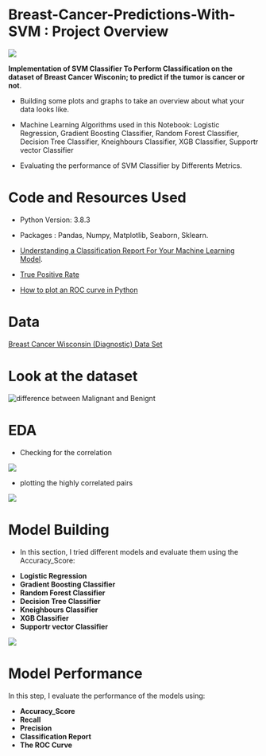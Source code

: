 # Breast-Cancer-Predictions-With-SVM : Project Overview


![](https://mlfjqdsf5ptg.i.optimole.com/iQrIoNc-LQvF_N5U/w:800/h:400/q:69/https://nationaldaycalendar.com/wp-content/uploads/2014/10/Breast-Cancer-Awareness-Month-October-1.jpg)



**Implementation of SVM Classifier To Perform Classification on the dataset of Breast Cancer Wisconin; to predict if the tumor is cancer or not**.

* Building some plots and graphs to take an overview about what your data looks like.

* Machine Learning Algorithms used in this Notebook: Logistic Regression, Gradient Boosting Classifier, Random Forest Classifier, Decision Tree Classifier, Kneighbours Classifier, XGB Classifier, Supportr vector Classifier

* Evaluating the performance of SVM Classifier by Differents Metrics.


# Code and Resources Used 

* Python Version: 3.8.3

* Packages : Pandas, Numpy, Matplotlib, Seaborn, Sklearn.

* [Understanding a Classification Report For Your Machine Learning Model](https://medium.com/@kohlishivam5522/understanding-a-classification-report-for-your-machine-learning-model-88815e2ce397).

* [True Positive Rate](https://www.sciencedirect.com/topics/computer-science/true-positive-rate)

* [How to plot an ROC curve in Python](https://www.sciencedirect.com/topics/computer-science/true-positive-rate)


# Data
 
 [Breast Cancer Wisconsin (Diagnostic) Data Set](https://www.kaggle.com/uciml/breast-cancer-wisconsin-data)


# Look at the dataset

 ![difference between Malignant and Benignt](https://gotalktogetherdotcom.files.wordpress.com/2016/05/cancerbenignmalig1.jpg?w=550)
 
 # EDA
 
 * Checking for the correlation 
 
 
  ![](https://www.kaggleusercontent.com/kf/44797707/eyJhbGciOiJkaXIiLCJlbmMiOiJBMTI4Q0JDLUhTMjU2In0..q-QmVsJmOeECtdjQAtzdlQ.mDkpMK_zPBgsiF3lkc-qPYS9IT-vMT1f_Wc9bu42fUF6YaAaZHSvzfTI8b6CAvhekmx9xNH3UNU2ngGrwLREjyzqMutxGxIRcTjSZLwmxxqIsZj8VS1xX0-wXiJtqeM06NUFQ5UCO4Y0sZapgUhto6yn0JDk1mHnIgHDkuOmwA9V9JXUgEKrUGZXWUlicltHeazooTH_sJ3xH9EzkQjsstfQEkZ9vLP91vE8N9xEtVXmcuxXWkmcvm_VNCgkALxO2GVgF63BqjFt4155ULP_GqC6h7Mjtmb7ehhMAMmFGu20DUBbXp5-xe5wHj0ZRvfhFzjUS1XJi6mPpEJ69kkpiNh3_CckVhpi-__eXYQXnqWKi68gQAqWC1_os8dffLmDwVUqXJ62EHCJlyfUGaMKuj_25td5gmCvw8iH1N-df1wAl66eZulVGWx9Ye70zS45KYnoL7aRgEMRg1J6m2nHYI-vJWttXYJWipdOPzUpw-0XUGoEOaTz9cGOyKqFf-gwpy2r84VDU5Mx2Prh7CMpqKtDI_2bk4cgr14puIkU3bME-kgDhyqxmN_KZh5qMr8RM63NtD2RyWOx4AXL_XHXHHynNLM9Ioc74Waz8-0F11PAYCvZuqsBswHDR_ahXx-qgIK1dkQWzyNoBqdapcc6vlSgreMFQcZ-U1jY2JgVKd4.fgAXN29VHTT2EnnJoETb3w/__results___files/__results___26_0.png)
 
  * plotting the highly correlated pairs
  
  ![](https://www.kaggleusercontent.com/kf/44797707/eyJhbGciOiJkaXIiLCJlbmMiOiJBMTI4Q0JDLUhTMjU2In0..q-QmVsJmOeECtdjQAtzdlQ.mDkpMK_zPBgsiF3lkc-qPYS9IT-vMT1f_Wc9bu42fUF6YaAaZHSvzfTI8b6CAvhekmx9xNH3UNU2ngGrwLREjyzqMutxGxIRcTjSZLwmxxqIsZj8VS1xX0-wXiJtqeM06NUFQ5UCO4Y0sZapgUhto6yn0JDk1mHnIgHDkuOmwA9V9JXUgEKrUGZXWUlicltHeazooTH_sJ3xH9EzkQjsstfQEkZ9vLP91vE8N9xEtVXmcuxXWkmcvm_VNCgkALxO2GVgF63BqjFt4155ULP_GqC6h7Mjtmb7ehhMAMmFGu20DUBbXp5-xe5wHj0ZRvfhFzjUS1XJi6mPpEJ69kkpiNh3_CckVhpi-__eXYQXnqWKi68gQAqWC1_os8dffLmDwVUqXJ62EHCJlyfUGaMKuj_25td5gmCvw8iH1N-df1wAl66eZulVGWx9Ye70zS45KYnoL7aRgEMRg1J6m2nHYI-vJWttXYJWipdOPzUpw-0XUGoEOaTz9cGOyKqFf-gwpy2r84VDU5Mx2Prh7CMpqKtDI_2bk4cgr14puIkU3bME-kgDhyqxmN_KZh5qMr8RM63NtD2RyWOx4AXL_XHXHHynNLM9Ioc74Waz8-0F11PAYCvZuqsBswHDR_ahXx-qgIK1dkQWzyNoBqdapcc6vlSgreMFQcZ-U1jY2JgVKd4.fgAXN29VHTT2EnnJoETb3w/__results___files/__results___28_0.png)
  
  # Model Building
  
  * In this section,  I tried different models and evaluate them using the Accuracy_Score:
  
   + **Logistic Regression** 
   + **Gradient Boosting Classifier**
   + **Random Forest Classifier**
   + **Decision Tree Classifier**
   + **Kneighbours Classifier**
   + **XGB Classifier**
   + **Supportr vector Classifier**


![](https://www.kaggleusercontent.com/kf/44797707/eyJhbGciOiJkaXIiLCJlbmMiOiJBMTI4Q0JDLUhTMjU2In0..q-QmVsJmOeECtdjQAtzdlQ.mDkpMK_zPBgsiF3lkc-qPYS9IT-vMT1f_Wc9bu42fUF6YaAaZHSvzfTI8b6CAvhekmx9xNH3UNU2ngGrwLREjyzqMutxGxIRcTjSZLwmxxqIsZj8VS1xX0-wXiJtqeM06NUFQ5UCO4Y0sZapgUhto6yn0JDk1mHnIgHDkuOmwA9V9JXUgEKrUGZXWUlicltHeazooTH_sJ3xH9EzkQjsstfQEkZ9vLP91vE8N9xEtVXmcuxXWkmcvm_VNCgkALxO2GVgF63BqjFt4155ULP_GqC6h7Mjtmb7ehhMAMmFGu20DUBbXp5-xe5wHj0ZRvfhFzjUS1XJi6mPpEJ69kkpiNh3_CckVhpi-__eXYQXnqWKi68gQAqWC1_os8dffLmDwVUqXJ62EHCJlyfUGaMKuj_25td5gmCvw8iH1N-df1wAl66eZulVGWx9Ye70zS45KYnoL7aRgEMRg1J6m2nHYI-vJWttXYJWipdOPzUpw-0XUGoEOaTz9cGOyKqFf-gwpy2r84VDU5Mx2Prh7CMpqKtDI_2bk4cgr14puIkU3bME-kgDhyqxmN_KZh5qMr8RM63NtD2RyWOx4AXL_XHXHHynNLM9Ioc74Waz8-0F11PAYCvZuqsBswHDR_ahXx-qgIK1dkQWzyNoBqdapcc6vlSgreMFQcZ-U1jY2JgVKd4.fgAXN29VHTT2EnnJoETb3w/__results___files/__results___65_1.png)

# Model Performance

In this step, I evaluate the performance of the models using:

* **Accuracy_Score**
* **Recall**
* **Precision**
* **Classification Report**
* **The ROC Curve**




  
